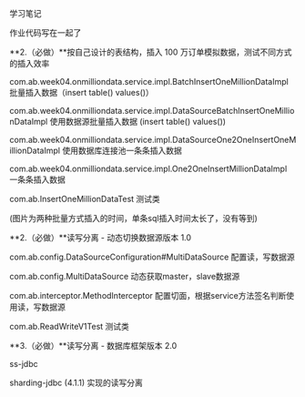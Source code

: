 学习笔记

作业代码写在一起了

**2.（必做）**按自己设计的表结构，插入 100 万订单模拟数据，测试不同方式的插入效率

com.ab.week04.onmilliondata.service.impl.BatchInsertOneMillionDataImpl 批量插入数据（insert table() values()）

com.ab.week04.onmilliondata.service.impl.DataSourceBatchInsertOneMillionDataImpl 使用数据源批量插入数据 (insert table() values())

com.ab.week04.onmilliondata.service.impl.DataSourceOne2OneInsertOneMillionDataImpl 使用数据库连接池一条条插入数据

com.ab.week04.onmilliondata.service.impl.One2OneInsertMillionDataImpl 一条条插入数据

com.ab.InsertOneMillionDataTest 测试类

(图片为两种批量方式插入的时间，单条sql插入时间太长了，没有等到)

**2.（必做）**读写分离 - 动态切换数据源版本 1.0

com.ab.config.DataSourceConfiguration#MultiDataSource 配置读，写数据源

com.ab.config.MultiDataSource 动态获取master，slave数据源

com.ab.interceptor.MethodInterceptor 配置切面，根据service方法签名判断使用读，写数据源

com.ab.ReadWriteV1Test 测试类

**3.（必做）**读写分离 - 数据库框架版本 2.0

ss-jdbc 

sharding-jdbc (4.1.1) 实现的读写分离